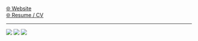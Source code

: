 [🌐 Website](https://craigerskine.com/)  
[🌐 Resume / CV](https://craigerskine.com/resume/)

---

[![](https://img.shields.io/badge/ux-designer-tomato?logo=sketch)](https://craigerskine.com/)
[![](https://img.shields.io/badge/guitar-nerd-tomato?logo=apple-music)](https://craigerskine.com/)
![](https://img.shields.io/badge/biological-realist-tomato?logo=about.me)
